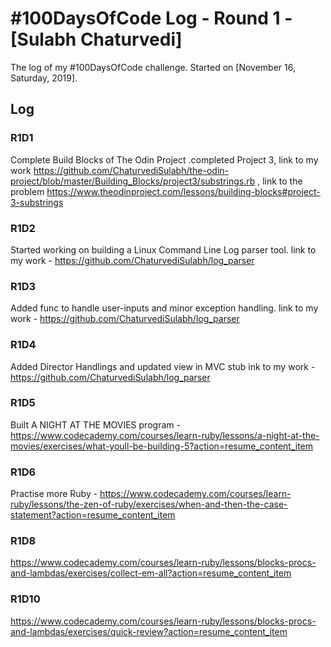 # #100DaysOfCode Log - Round 1 - [Sulabh Chaturvedi]

The log of my #100DaysOfCode challenge. Started on [November 16, Saturday, 2019].

## Log

### R1D1 
Complete Build Blocks of The Odin Project .completed Project 3, link to my work https://github.com/ChaturvediSulabh/the-odin-project/blob/master/Building_Blocks/project3/substrings.rb , link to the problem https://www.theodinproject.com/lessons/building-blocks#project-3-substrings
### R1D2
Started working on building a Linux Command Line Log parser tool. link to my work - https://github.com/ChaturvediSulabh/log_parser
### R1D3
Added func to handle user-inputs and minor exception handling. link to my work - https://github.com/ChaturvediSulabh/log_parser
### R1D4
Added Director Handlings and updated view in MVC stub ink to my work - https://github.com/ChaturvediSulabh/log_parser
### R1D5
Built A NIGHT AT THE MOVIES program - https://www.codecademy.com/courses/learn-ruby/lessons/a-night-at-the-movies/exercises/what-youll-be-building-5?action=resume_content_item
### R1D6
Practise more Ruby - https://www.codecademy.com/courses/learn-ruby/lessons/the-zen-of-ruby/exercises/when-and-then-the-case-statement?action=resume_content_item
### R1D8 
https://www.codecademy.com/courses/learn-ruby/lessons/blocks-procs-and-lambdas/exercises/collect-em-all?action=resume_content_item
### R1D10
https://www.codecademy.com/courses/learn-ruby/lessons/blocks-procs-and-lambdas/exercises/quick-review?action=resume_content_item
